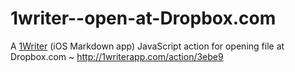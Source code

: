 # 1writer--open-at-Dropbox.com
A [1Writer](http://1writerapp.com) (iOS Markdown app) JavaScript action for opening file at Dropbox.com ~ http://1writerapp.com/action/3ebe9
